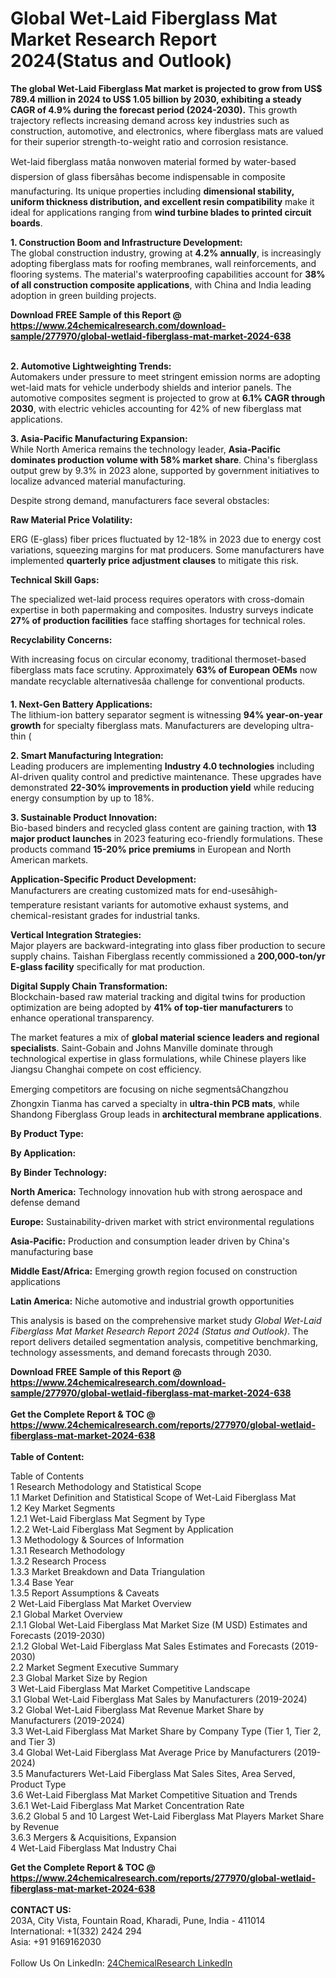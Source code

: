 <h1>Global Wet-Laid Fiberglass Mat Market Research Report 2024(Status and Outlook)</h1><p><strong>The global Wet-Laid Fiberglass Mat market is projected to grow from US$ 789.4 million in 2024 to US$ 1.05 billion by 2030, exhibiting a steady CAGR of 4.9% during the forecast period (2024-2030).</strong> This growth trajectory reflects increasing demand across key industries such as construction, automotive, and electronics, where fiberglass mats are valued for their superior strength-to-weight ratio and corrosion resistance.</p><p>Wet-laid fiberglass matâa nonwoven material formed by water-based dispersion of glass fibersâhas become indispensable in composite manufacturing. Its unique properties including <strong>dimensional stability, uniform thickness distribution, and excellent resin compatibility</strong> make it ideal for applications ranging from <strong>wind turbine blades to printed circuit boards</strong>.</p><p><strong>1. Construction Boom and Infrastructure Development:</strong><br>
The global construction industry, growing at <strong>4.2% annually</strong>, is increasingly adopting fiberglass mats for roofing membranes, wall reinforcements, and flooring systems. The material's waterproofing capabilities account for <strong>38% of all construction composite applications</strong>, with China and India leading adoption in green building projects.</p><div><b>Download FREE Sample of this Report @ 
            <a href="https://www.24chemicalresearch.com/download-sample/277970/global-wetlaid-fiberglass-mat-market-2024-638">
            https://www.24chemicalresearch.com/download-sample/277970/global-wetlaid-fiberglass-mat-market-2024-638</a></b></div><br><p><strong>2. Automotive Lightweighting Trends:</strong><br>
Automakers under pressure to meet stringent emission norms are adopting wet-laid mats for vehicle underbody shields and interior panels. The automotive composites segment is projected to grow at <strong>6.1% CAGR through 2030</strong>, with electric vehicles accounting for 42% of new fiberglass mat applications.</p><p><strong>3. Asia-Pacific Manufacturing Expansion:</strong><br>
While North America remains the technology leader, <strong>Asia-Pacific dominates production volume with 58% market share</strong>. China's fiberglass output grew by 9.3% in 2023 alone, supported by government initiatives to localize advanced material manufacturing.</p><p>Despite strong demand, manufacturers face several obstacles:</p><p><strong>Raw Material Price Volatility:</strong></p><p>ERG (E-glass) fiber prices fluctuated by 12-18% in 2023 due to energy cost variations, squeezing margins for mat producers. Some manufacturers have implemented <strong>quarterly price adjustment clauses</strong> to mitigate this risk.</p><p><strong>Technical Skill Gaps:</strong></p><p>The specialized wet-laid process requires operators with cross-domain expertise in both papermaking and composites. Industry surveys indicate <strong>27% of production facilities</strong> face staffing shortages for technical roles.</p><p><strong>Recyclability Concerns:</strong></p><p>With increasing focus on circular economy, traditional thermoset-based fiberglass mats face scrutiny. Approximately <strong>63% of European OEMs</strong> now mandate recyclable alternativesâa challenge for conventional products.</p><p><strong>1. Next-Gen Battery Applications:</strong><br>
The lithium-ion battery separator segment is witnessing <strong>94% year-on-year growth</strong> for specialty fiberglass mats. Manufacturers are developing ultra-thin (

</p><p><strong>2. Smart Manufacturing Integration:</strong><br>
Leading producers are implementing <strong>Industry 4.0 technologies</strong> including AI-driven quality control and predictive maintenance. These upgrades have demonstrated <strong>22-30% improvements in production yield</strong> while reducing energy consumption by up to 18%.</p><p><strong>3. Sustainable Product Innovation:</strong><br>
Bio-based binders and recycled glass content are gaining traction, with <strong>13 major product launches</strong> in 2023 featuring eco-friendly formulations. These products command <strong>15-20% price premiums</strong> in European and North American markets.</p><p><strong>Application-Specific Product Development:</strong><br>
	Manufacturers are creating customized mats for end-usesâhigh-temperature resistant variants for automotive exhaust systems, and chemical-resistant grades for industrial tanks.</p><p><strong>Vertical Integration Strategies:</strong><br>
	Major players are backward-integrating into glass fiber production to secure supply chains. Taishan Fiberglass recently commissioned a <strong>200,000-ton/yr E-glass facility</strong> specifically for mat production.</p><p><strong>Digital Supply Chain Transformation:</strong><br>
	Blockchain-based raw material tracking and digital twins for production optimization are being adopted by <strong>41% of top-tier manufacturers</strong> to enhance operational transparency.</p><p>The market features a mix of <strong>global material science leaders and regional specialists</strong>. Saint-Gobain and Johns Manville dominate through technological expertise in glass formulations, while Chinese players like Jiangsu Changhai compete on cost efficiency.</p><p>Emerging competitors are focusing on niche segmentsâChangzhou Zhongxin Tianma has carved a specialty in <strong>ultra-thin PCB mats</strong>, while Shandong Fiberglass Group leads in <strong>architectural membrane applications</strong>.</p><p><strong>By Product Type:</strong></p><p><strong>By Application:</strong></p><p><strong>By Binder Technology:</strong></p><p><strong>North America:</strong> Technology innovation hub with strong aerospace and defense demand</p><p><strong>Europe:</strong> Sustainability-driven market with strict environmental regulations</p><p><strong>Asia-Pacific:</strong> Production and consumption leader driven by China's manufacturing base</p><p><strong>Middle East/Africa:</strong> Emerging growth region focused on construction applications</p><p><strong>Latin America:</strong> Niche automotive and industrial growth opportunities</p><p>This analysis is based on the comprehensive market study <em>Global Wet-Laid Fiberglass Mat Market Research Report 2024 (Status and Outlook)</em>. The report delivers detailed segmentation analysis, competitive benchmarking, technology assessments, and demand forecasts through 2030.</p><div><b>Download FREE Sample of this Report @ 
            <a href="https://www.24chemicalresearch.com/download-sample/277970/global-wetlaid-fiberglass-mat-market-2024-638">
            https://www.24chemicalresearch.com/download-sample/277970/global-wetlaid-fiberglass-mat-market-2024-638</a></b></div><br><div><b>Get the Complete Report & TOC @ 
            <a href="https://www.24chemicalresearch.com/reports/277970/global-wetlaid-fiberglass-mat-market-2024-638">
            https://www.24chemicalresearch.com/reports/277970/global-wetlaid-fiberglass-mat-market-2024-638</a></b></div><br>
            <b>Table of Content:</b><p>Table of Contents<br />
1 Research Methodology and Statistical Scope<br />
1.1 Market Definition and Statistical Scope of Wet-Laid Fiberglass Mat<br />
1.2 Key Market Segments<br />
1.2.1 Wet-Laid Fiberglass Mat Segment by Type<br />
1.2.2 Wet-Laid Fiberglass Mat Segment by Application<br />
1.3 Methodology & Sources of Information<br />
1.3.1 Research Methodology<br />
1.3.2 Research Process<br />
1.3.3 Market Breakdown and Data Triangulation<br />
1.3.4 Base Year<br />
1.3.5 Report Assumptions & Caveats<br />
2 Wet-Laid Fiberglass Mat Market Overview<br />
2.1 Global Market Overview<br />
2.1.1 Global Wet-Laid Fiberglass Mat Market Size (M USD) Estimates and Forecasts (2019-2030)<br />
2.1.2 Global Wet-Laid Fiberglass Mat Sales Estimates and Forecasts (2019-2030)<br />
2.2 Market Segment Executive Summary<br />
2.3 Global Market Size by Region<br />
3 Wet-Laid Fiberglass Mat Market Competitive Landscape<br />
3.1 Global Wet-Laid Fiberglass Mat Sales by Manufacturers (2019-2024)<br />
3.2 Global Wet-Laid Fiberglass Mat Revenue Market Share by Manufacturers (2019-2024)<br />
3.3 Wet-Laid Fiberglass Mat Market Share by Company Type (Tier 1, Tier 2, and Tier 3)<br />
3.4 Global Wet-Laid Fiberglass Mat Average Price by Manufacturers (2019-2024)<br />
3.5 Manufacturers Wet-Laid Fiberglass Mat Sales Sites, Area Served, Product Type<br />
3.6 Wet-Laid Fiberglass Mat Market Competitive Situation and Trends<br />
3.6.1 Wet-Laid Fiberglass Mat Market Concentration Rate<br />
3.6.2 Global 5 and 10 Largest Wet-Laid Fiberglass Mat Players Market Share by Revenue<br />
3.6.3 Mergers & Acquisitions, Expansion<br />
4 Wet-Laid Fiberglass Mat Industry Chai</p><div><b>Get the Complete Report & TOC @ 
            <a href="https://www.24chemicalresearch.com/reports/277970/global-wetlaid-fiberglass-mat-market-2024-638">
            https://www.24chemicalresearch.com/reports/277970/global-wetlaid-fiberglass-mat-market-2024-638</a></b></div><br><b>CONTACT US:</b><br>
            203A, City Vista, Fountain Road, Kharadi, Pune, India - 411014<br>
            International: +1(332) 2424 294<br>
            Asia: +91 9169162030 <br><br>
            Follow Us On LinkedIn: <a href="https://www.linkedin.com/company/24chemicalresearch/">24ChemicalResearch LinkedIn</a>